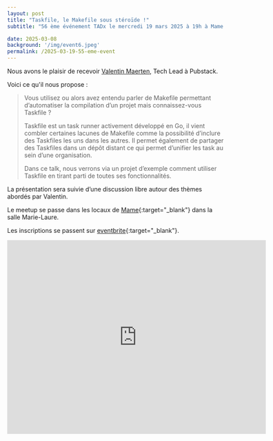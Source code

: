 ```yaml
---
layout: post
title: "Taskfile, le Makefile sous stéroïde !"
subtitle: "56 ème événement TADx le mercredi 19 mars 2025 à 19h à Mame (Tours, 37)"

date: 2025-03-08
background: '/img/event6.jpeg'
permalink: /2025-03-19-55-eme-event
---
```


Nous avons le plaisir de recevoir [Valentin Maerten](https://www.linkedin.com/in/valentin-maerten-4b391ba4/), Tech Lead à Pubstack.

Voici ce qu'il nous propose :

>Vous utilisez ou alors avez entendu parler de Makefile permettant d’automatiser la compilation d’un projet mais connaissez-vous Taskfile ?
>
>Taskfile est un task runner activement développé en Go, il vient combler certaines lacunes de Makefile comme la possibilité d’inclure des Taskfiles les uns dans les autres. Il permet également de partager des Taskfiles dans un dépôt distant ce qui permet d’unifier les task au sein d’une organisation.
>
>Dans ce talk, nous verrons via un projet d’exemple comment utiliser Taskfile en tirant parti de toutes ses fonctionnalités.

La présentation sera suivie d’une discussion libre autour des thèmes abordés par Valentin.

Le meetup se passe dans les locaux de [Mame](https://mame-tours.com){:target="_blank"} dans la salle Marie-Laure.

Les inscriptions se passent sur [eventbrite](https://www.eventbrite.fr/e/1300915787139){:target="_blank"}.

<iframe src="https://www.google.com/maps/embed?pb=!1m14!1m8!1m3!1d5401.937664338934!2d0.668619!3d47.393041!3m2!1i1024!2i768!4f13.1!3m3!1m2!1s0x0%3A0xf59dd58d55f79b77!2sMAME!5e0!3m2!1sfr!2sfr!4v1572774528763!5m2!1sfr!2sfr" width="600" height="450" frameborder="0" style="border:0;" allowfullscreen=""></iframe>